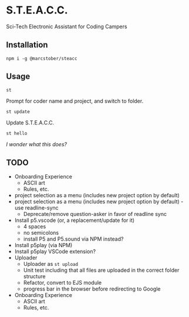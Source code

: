 # S.T.E.A.C.C.
Sci-Tech Electronic Assistant for Coding Campers

## Installation
`npm i -g @marcstober/steacc`

## Usage
```
st
```
Prompt for coder name and project, and switch to folder.

```
st update
```
Update S.T.E.A.C.C.

```
st hello
```
*I wonder what this does?*

## TODO
* Onboarding Experience
   * ASCII art
   * Rules, etc.
* project selection as a menu (includes new project option by default)
* project selection as a menu (includes new project option by default) - use readline-sync
   * Deprecate/remove question-asker in favor of readline sync
* Install p5.vscode (or, a replacement/update for it)
   * 4 spaces
   * no semicolons
   * install P5 and P5.sound via NPM instead?
* Install p5play (via NPM)
* Install p5play VSCode extension?
* Uploader
   * Uploader as `st upload`
   * Unit test including that all files are uploaded in the correct folder structure
   * Refactor, convert to EJS module
   * progress bar in the browser before redirecting to Google
* Onboarding Experience
   * ASCII art
   * Rules, etc.